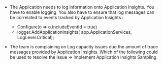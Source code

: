 - The Application needs to log information onto Application Insights. You have to enable logging. You also have to ensure that log messages can be correlated to events tracked by Application Insights :
   - Configure(o =>  o.IncludeEventId = true)
   - logger.AddApplicationInsights( app.ApplicationServices, LogLevel.Critical);

- The team is complaining on Log capacity issues due the amount of trace messages provided by Application Insights. Which of the following could be used to resolve the issue
  => Implement Application Insights Sampling.
